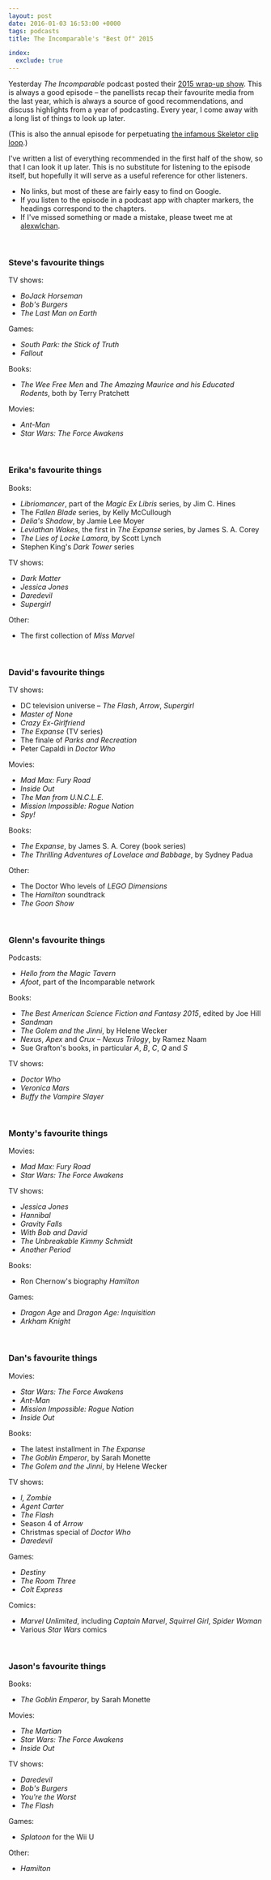 ```yaml
---
layout: post
date: 2016-01-03 16:53:00 +0000
tags: podcasts
title: The Incomparable's "Best Of" 2015

index:
  exclude: true
---
```


Yesterday *The Incomparable* podcast posted their [2015 wrap-up show](https://www.theincomparable.com/theincomparable/281/index.php).
This is always a good episode – the panellists recap their favourite media from the last year, which is always a source of good recommendations, and discuss highlights from a year of podcasting.
Every year, I come away with a long list of things to look up later.

(This is also the annual episode for perpetuating [the infamous Skeletor clip loop](/skeletor/).)

I've written a list of everything recommended in the first half of the show, so that I can look it up later.
This is no substitute for listening to the episode itself, but hopefully it will serve as a useful reference for other listeners.

<!-- summary -->

*   No links, but most of these are fairly easy to find on Google.
*   If you listen to the episode in a podcast app with chapter markers, the headings correspond to the chapters.
*   If I've missed something or made a mistake, please tweet me at [alexwlchan](https://twitter.com/alexwlchan).

<br>

### Steve's favourite things

TV shows:

*   *BoJack Horseman*
*   *Bob's Burgers*
*   *The Last Man on Earth*

Games:

*   *South Park: the Stick of Truth*
*   *Fallout*

Books:

*   *The Wee Free Men* and *The Amazing Maurice and his Educated Rodents*, both by Terry Pratchett

Movies:

*   *Ant-Man*
*   *Star Wars: The Force Awakens*<!-- , covered in [many episodes](https://www.theincomparable.com/work/star-wars-episode-7/index.php) -->

<br>

### Erika's favourite things

Books:

*   *Libriomancer*, part of the *Magic Ex Libris* series, by Jim C. Hines
*   The *Fallen Blade* series, by Kelly McCullough
*   *Delia's Shadow*, by Jamie Lee Moyer
*   *Leviathan Wakes*, the first in *The Expanse* series, by James S. A. Corey
*   *The Lies of Locke Lamora*, by Scott Lynch
*   Stephen King's *Dark Tower* series<!-- , discussed in [bonus episode 77b](https://www.theincomparable.com/bonustrack/77b/index.php) -->

TV shows:

*   *Dark Matter*
*   *Jessica Jones* <!--, covered in [several episodes of TeeVee](https://www.theincomparable.com/work/jessica-jones/index.php) -->
*   *Daredevil*<!-- , also covered [in TeeVee](https://www.theincomparable.com/work/daredevil/index.php) -->
*   *Supergirl*

Other:

*   The first collection of *Miss Marvel*

<br>

### David's favourite things

TV shows:

*   DC television universe – *The Flash*, *Arrow*, *Supergirl*
*   *Master of None*
*   *Crazy Ex-Girlfriend*
*   *The Expanse* (TV series)
*   The finale of *Parks and Recreation*
*   Peter Capaldi in *Doctor Who*

Movies:

*   *Mad Max: Fury Road*
*   *Inside Out*
*   *The Man from U.N.C.L.E.*
*   *Mission Impossible: Rogue Nation*
*   *Spy!*

Books:

*   *The Expanse*, by James S. A. Corey (book series)
*   *The Thrilling Adventures of Lovelace and Babbage*, by Sydney Padua

Other:

*   The Doctor Who levels of *LEGO Dimensions*
*   The *Hamilton* soundtrack
*   *The Goon Show*

<br>

### Glenn's favourite things

Podcasts:

*   *Hello from the Magic Tavern*
*   *Afoot*, part of the Incomparable network

Books:

*   *The Best American Science Fiction and Fantasy 2015*, edited by Joe Hill
*   *Sandman*
*   *The Golem and the Jinni*, by Helene Wecker
*   *Nexus*, *Apex* and *Crux* – *Nexus Trilogy*, by Ramez Naam
*   Sue Grafton's books, in particular *A*, *B*, *C*, *Q* and *S*

TV shows:

*   *Doctor Who*
*   *Veronica Mars*
*   *Buffy the Vampire Slayer*

<br>

### Monty's favourite things

Movies:

*   *Mad Max: Fury Road*
*   *Star Wars: The Force Awakens*

TV shows:

*   *Jessica Jones*
*   *Hannibal*
*   *Gravity Falls*
*   *With Bob and David*
*   *The Unbreakable Kimmy Schmidt*
*   *Another Period*

Books:

*   Ron Chernow's biography *Hamilton*

Games:

*   *Dragon Age* and *Dragon Age: Inquisition*
*   *Arkham Knight*

<br>

### Dan's favourite things

Movies:

*   *Star Wars: The Force Awakens*
*   *Ant-Man*
*   *Mission Impossible: Rogue Nation*
*   *Inside Out*

Books:

*   The latest installment in *The Expanse*
*   *The Goblin Emperor*, by Sarah Monette
*   *The Golem and the Jinni*, by Helene Wecker

TV shows:

*   *I, Zombie*
*   *Agent Carter*
*   *The Flash*
*   Season 4 of *Arrow*
*   Christmas special of *Doctor Who*
*   *Daredevil*

Games:

*   *Destiny*
*   *The Room Three*
*   *Colt Express*

Comics:

*   *Marvel Unlimited*, including *Captain Marvel*, *Squirrel Girl*, *Spider Woman*
*   Various *Star Wars* comics

<br>

### Jason's favourite things

Books:

*   *The Goblin Emperor*, by Sarah Monette

Movies:

*   *The Martian*
*   *Star Wars: The Force Awakens*
*   *Inside Out*

TV shows:

*   *Daredevil*
*   *Bob's Burgers*
*   *You're the Worst*
*   *The Flash*

Games:

*   *Splatoon* for the Wii U

Other:

*   *Hamilton*